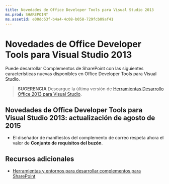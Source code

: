 ```yaml
---
title: Novedades de Office Developer Tools para Visual Studio 2013
ms.prod: SHAREPOINT
ms.assetid: e00dc63f-b4a4-4c08-b058-729fcb09af41
---
```



# Novedades de Office Developer Tools para Visual Studio 2013
Puede desarrollar Complementos de SharePoint con las siguientes características nuevas disponibles en Office Developer Tools para Visual Studio. 
> **SUGERENCIA**
> Descargue la última versión de  [Herramientas Desarrollo Office 2013 para Visual Studio](http://aka.ms/OfficeDevToolsForVS2013). 





## Novedades de Office Developer Tools para Visual Studio 2013: actualización de agosto de 2015
<a name="New4-2015"> </a>


- El diseñador de manifiestos del complemento de correo respeta ahora el valor de **Conjunto de requisitos del buzón**.



## Recursos adicionales
<a name="SP15NewVSTools_addlresources"> </a>


-  [Herramientas y entornos para desarrollar complementos para SharePoint](tools-and-environments-for-developing-sharepoint-add-ins.md)



